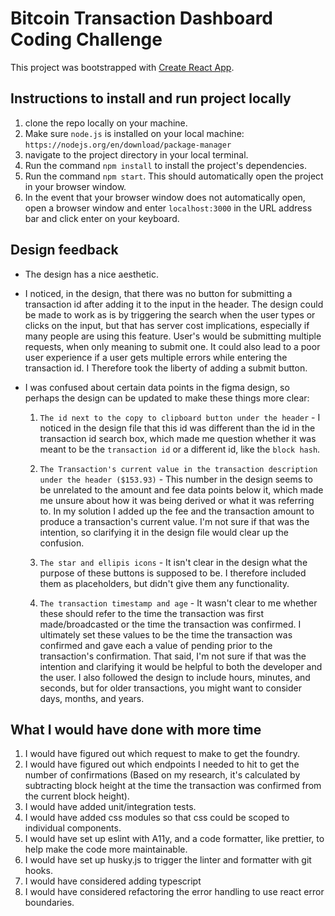 # Bitcoin Transaction Dashboard Coding Challenge

This project was bootstrapped with [Create React App](https://github.com/facebook/create-react-app).

## Instructions to install and run project locally

1. clone the repo locally on your machine.
2. Make sure `node.js` is installed on your local machine: `https://nodejs.org/en/download/package-manager`
3. navigate to the project directory in your local terminal.
3. Run the command `npm install` to install the project's dependencies.
4. Run the command `npm start`. This should automatically open the project in your browser window.
5. In the event that your browser window does not automatically open, open a browser window and enter `localhost:3000` in the URL address bar and click enter on your keyboard.


## Design feedback
- The design has a nice aesthetic.

- I noticed, in the design, that there was no button for submitting a transaction id after adding it to the input in the header. The design could be made to work as is by triggering the search when the user types or clicks on the input, but that has server cost implications, especially if many people are using this feature. User's would be submitting multiple requests, when only meaning to submit one. It could also lead to a poor user experience if a user gets multiple errors while entering the transaction id. I Therefore took the liberty of adding a submit button.

- I was confused about certain data points in the figma design, so perhaps the design can be updated to make these things more clear:

    1. `The id next to the copy to clipboard button under the header` - I noticed in the design file that this id was different than the id in the transaction id search box, which made me question whether it was meant to be the `transaction id` or a different id, like the `block hash`.

    2. `The Transaction's current value in the transaction description under the header ($153.93)` - This number in the design seems to be unrelated to the amount and fee data points below it, which made me unsure about how it was being derived or what it was referring to. In my solution I added up the fee and the transaction amount to produce a transaction's current value. I'm not sure if that was the intention, so clarifying it in the design file would clear up the confusion.

    3. `The star and ellipis icons` - It isn't clear in the design what the purpose of these buttons is supposed to be. I therefore included them as placeholders, but didn't give them any functionality. 

    4. `The transaction timestamp and age` - It wasn't clear to me whether these should refer to the time the transaction was first made/broadcasted or the time the transaction was confirmed. I ultimately set these values to be the time the transaction was confirmed and gave each a value of pending prior to the transaction's confirmation. That said, I'm not sure if that was the intention and clarifying it would be helpful to both the developer and the user. I also followed the design to include hours, minutes, and seconds, but for older transactions, you might want to consider days, months, and years.



## What I would have done with more time
1. I would have figured out which request to make to get the foundry.
2. I would have figured out which endpoints I needed to hit to get the number of confirmations (Based on my research, it's calculated by subtracting block height at the time the transaction was confirmed from the current block height). 
3. I would have added unit/integration tests.
4. I would have added css modules so that css could be scoped to individual components.
5. I would have set up eslint with A11y, and a code formatter, like prettier, to help make the code more maintainable.
6. I would have set up husky.js to trigger the linter and formatter with git hooks.
7. I would have considered adding typescript
8. I would have considered refactoring the error handling to use react error boundaries.